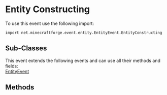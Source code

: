 # Entity Constructing

To use this event use the following import:
```groovy:no-line-numbers
import net.minecraftforge.event.entity.EntityEvent.EntityConstructing
```

## Sub-Classes
This event extends the following events and can use all their methods and fields: <br>
[EntityEvent](../entity_event/index.md)

## Methods
